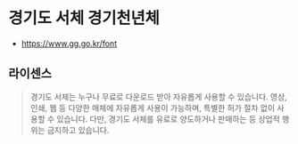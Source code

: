 # 경기도 서체 경기천년체

* https://www.gg.go.kr/font

## 라이센스
> 경기도 서체는 누구나 무료로 다운로드 받아 자유롭게 사용할 수 있습니다. 
> 영상, 인쇄, 웹 등 다양한 매체에 자유롭게 사용이 가능하며, 특별한 허가 절차 없이 사용할 수 있습니다. 
> 다만, 경기도 서체를 유료로 양도하거나 판매하는 등 상업적 행위는 금지하고 있습니다.
